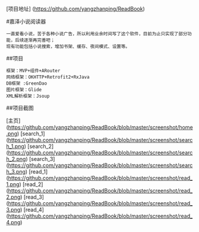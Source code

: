 [项目地址] (https://github.com/yangzhanping/ReadBook)

 #嘉泽小说阅读器

    一直爱看小说，苦于各种小说广告，所以利用业余时间写了这个软件，目前为止只实现了部分功能，后续逐渐再完善吧；
    现有功能包括小说搜索，增加书架、缓存、夜间模式、设置等。

 ##项目

    框架：MVP+组件+ARouter
    网络框架：OKHTTP+Retrofit2+RxJava
    DB框架 :GreenDao
    图片框架：Glide
    XML解析框架：Jsoup

 ##项目截图

[主页] (https://github.com/yangzhanping/ReadBook/blob/master/screenshot/home.png)
[search_1] (https://github.com/yangzhanping/ReadBook/blob/master/screenshot/search_1.png)
[search_2] (https://github.com/yangzhanping/ReadBook/blob/master/screenshot/search_2.png)
[search_3] (https://github.com/yangzhanping/ReadBook/blob/master/screenshot/search_3.png)
[read_1] (https://github.com/yangzhanping/ReadBook/blob/master/screenshot/read_1.png)
[read_2] (https://github.com/yangzhanping/ReadBook/blob/master/screenshot/read_2.png)
[read_3] (https://github.com/yangzhanping/ReadBook/blob/master/screenshot/read_3.png)
[read_4] (https://github.com/yangzhanping/ReadBook/blob/master/screenshot/read_4.png)
